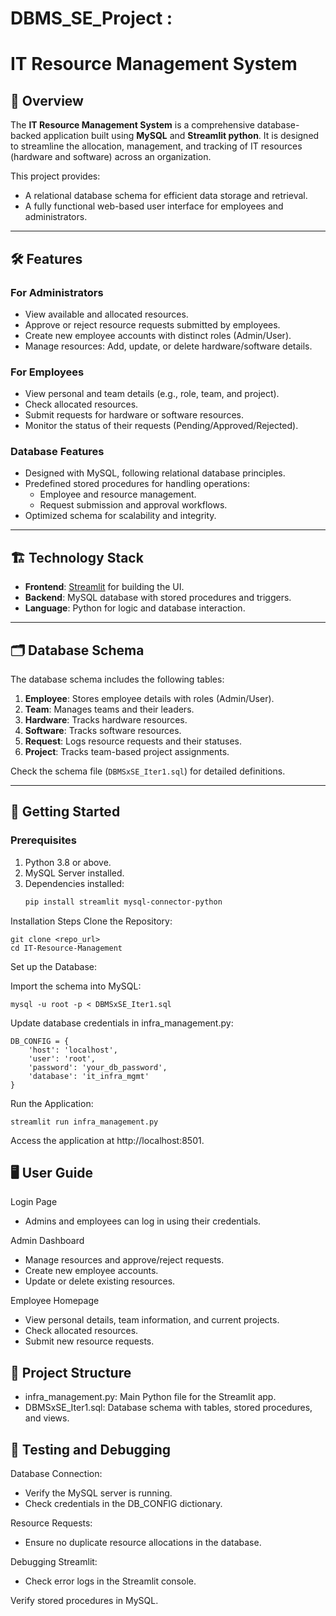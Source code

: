 # DBMS_SE_Project :

# IT Resource Management System

## 📖 Overview
The **IT Resource Management System** is a comprehensive database-backed application built using **MySQL** and **Streamlit python**. It is designed to streamline the allocation, management, and tracking of IT resources (hardware and software) across an organization.

This project provides:
- A relational database schema for efficient data storage and retrieval.
- A fully functional web-based user interface for employees and administrators.

---

## 🛠 Features
### **For Administrators**
- View available and allocated resources.
- Approve or reject resource requests submitted by employees.
- Create new employee accounts with distinct roles (Admin/User).
- Manage resources: Add, update, or delete hardware/software details.

### **For Employees**
- View personal and team details (e.g., role, team, and project).
- Check allocated resources.
- Submit requests for hardware or software resources.
- Monitor the status of their requests (Pending/Approved/Rejected).

### **Database Features**
- Designed with MySQL, following relational database principles.
- Predefined stored procedures for handling operations:
  - Employee and resource management.
  - Request submission and approval workflows.
- Optimized schema for scalability and integrity.

---

## 🏗 Technology Stack
- **Frontend**: [Streamlit](https://streamlit.io/) for building the UI.
- **Backend**: MySQL database with stored procedures and triggers.
- **Language**: Python for logic and database interaction.

---

## 🗂 Database Schema
The database schema includes the following tables:
1. **Employee**: Stores employee details with roles (Admin/User).
2. **Team**: Manages teams and their leaders.
3. **Hardware**: Tracks hardware resources.
4. **Software**: Tracks software resources.
5. **Request**: Logs resource requests and their statuses.
6. **Project**: Tracks team-based project assignments.

Check the schema file (`DBMSxSE_Iter1.sql`) for detailed definitions.

---

## 🚀 Getting Started
### Prerequisites
1. Python 3.8 or above.
2. MySQL Server installed.
3. Dependencies installed:
   ```bash
   pip install streamlit mysql-connector-python
   ```
Installation Steps
Clone the Repository:
```
git clone <repo_url>
cd IT-Resource-Management
```
Set up the Database:

Import the schema into MySQL:
```
mysql -u root -p < DBMSxSE_Iter1.sql
```
Update database credentials in infra_management.py:
```
DB_CONFIG = {
    'host': 'localhost',
    'user': 'root',
    'password': 'your_db_password',
    'database': 'it_infra_mgmt'
}
```
Run the Application:
```
streamlit run infra_management.py
```
Access the application at http://localhost:8501.

## 🖥 User Guide
Login Page
* Admins and employees can log in using their credentials.
  
Admin Dashboard
* Manage resources and approve/reject requests.
* Create new employee accounts.
* Update or delete existing resources.
  
Employee Homepage
* View personal details, team information, and current projects.
* Check allocated resources.
* Submit new resource requests.
  
## 📂 Project Structure
* infra_management.py: Main Python file for the Streamlit app.
* DBMSxSE_Iter1.sql: Database schema with tables, stored procedures, and views.
  
## 🧪 Testing and Debugging
Database Connection:
* Verify the MySQL server is running.
* Check credentials in the DB_CONFIG dictionary.
  
Resource Requests:
* Ensure no duplicate resource allocations in the database.
  
Debugging Streamlit:
* Check error logs in the Streamlit console.
  
Verify stored procedures in MySQL.

